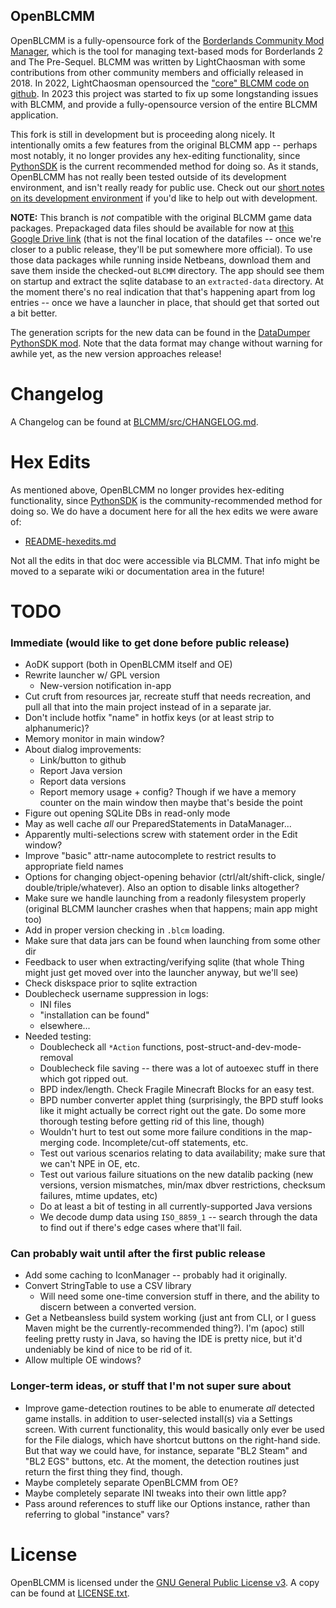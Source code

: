 OpenBLCMM
---------

OpenBLCMM is a fully-opensource fork of the
[Borderlands Community Mod Manager](https://borderlandsmodding.com/running-mods/#managing-text-based-mods-starting-blcmm),
which is the tool for managing text-based mods for Borderlands 2 and
The Pre-Sequel.  BLCMM was written by LightChaosman with some contributions
from other community members and officially released in 2018.  In 2022,
LightChaosman opensourced the ["core" BLCMM code on github](https://github.com/LightChaosman/blcmm).
In 2023 this project was started to fix up some longstanding issues
with BLCMM, and provide a fully-opensource version of the entire BLCMM
application.

This fork is still in development but is proceeding along nicely.  It
intentionally omits a few features from the original BLCMM app -- perhaps
most notably, it no longer provides any hex-editing functionality, since
[PythonSDK](https://borderlandsmodding.com/sdk-mods/) is the current
recommended method for doing so.  As it stands, OpenBLCMM has not really
been tested outside of its development environment, and isn't really ready
for public use.  Check out our [short notes on its development environment](README-developing.md)
if you'd like to help out with development.

**NOTE:** This branch is *not* compatible with the original BLCMM game data
packages.  Prepackaged data files should be available for now at [this Google
Drive link](https://drive.google.com/drive/folders/1ssqbAIGTm2xZvhQPizqnrlWsez9ba9Bw?usp=share_link)
(that is not the final location of the datafiles -- once we're closer to
a public release, they'll be put somewhere more official).  To use those data
packages while running inside Netbeans, download them and save them inside the
checked-out `BLCMM` directory.  The app should see them on startup and extract
the sqlite database to an `extracted-data` directory.  At the moment there's no
real indication that that's happening apart from log entries -- once we have a
launcher in place, that should get that sorted out a bit better.

The generation scripts for the new data can be found in the [DataDumper
PythonSDK mod](https://github.com/BLCM/DataDumper).  Note that the data
format may change without warning for awhile yet, as the new version
approaches release!

Changelog
=========

A Changelog can be found at [BLCMM/src/CHANGELOG.md](BLCMM/src/CHANGELOG.md).

Hex Edits
=========

As mentioned above, OpenBLCMM no longer provides hex-editing functionality,
since [PythonSDK](https://borderlandsmodding.com/sdk-mods/) is the
community-recommended method for doing so.  We do have a document here for
all the hex edits we were aware of:

* [README-hexedits.md](README-hexedits.md)

Not all the edits in that doc were accessible via BLCMM.  That info might be
moved to a separate wiki or documentation area in the future!

TODO
====

### Immediate (would like to get done before public release)

- AoDK support (both in OpenBLCMM itself and OE)
- Rewrite launcher w/ GPL version
  - New-version notification in-app
- Cut cruft from resources jar, recreate stuff that needs recreation, and
  pull all that into the main project instead of in a separate jar.
- Don't include hotfix "name" in hotfix keys (or at least strip to alphanumeric)?
- Memory monitor in main window?
- About dialog improvements:
  - Link/button to github
  - Report Java version
  - Report data versions
  - Report memory usage + config?  Though if we have a memory counter on
    the main window then maybe that's beside the point
- Figure out opening SQLite DBs in read-only mode
- May as well cache *all* our PreparedStatements in DataManager...
- Apparently multi-selections screw with statement order in the Edit window?
- Improve "basic" attr-name autocomplete to restrict results to appropriate
  field names
- Options for changing object-opening behavior (ctrl/alt/shift-click, single/
  double/triple/whatever).  Also an option to disable links altogether?
- Make sure we handle launching from a readonly filesystem properly
  (original BLCMM launcher crashes when that happens; main app might too)
- Add in proper version checking in `.blcm` loading.
- Make sure that data jars can be found when launching from some other dir
- Feedback to user when extracting/verifying sqlite (that whole Thing might
  just get moved over into the launcher anyway, but we'll see)
- Check diskspace prior to sqlite extraction
- Doublecheck username suppression in logs:
  - INI files
  - "installation can be found"
  - elsewhere...
- Needed testing:
  - Doublecheck all `*Action` functions, post-struct-and-dev-mode-removal
  - Doublecheck file saving -- there was a lot of autoexec stuff in there
    which got ripped out.
  - BPD index/length.  Check Fragile Minecraft Blocks for an easy test.
  - BPD number converter applet thing (surprisingly, the BPD stuff looks
    like it might actually be correct right out the gate.  Do some more
    thorough testing before getting rid of this line, though)
  - Wouldn't hurt to test out some more failure conditions in the map-merging
    code.  Incomplete/cut-off statements, etc.
  - Test out various scenarios relating to data availability; make sure that
    we can't NPE in OE, etc.
  - Test out various failure situations on the new datalib packing (new
    versions, version mismatches, min/max dbver restrictions, checksum failures,
    mtime updates, etc)
  - Do at least a bit of testing in all currently-supported Java versions
  - We decode dump data using `ISO_8859_1` -- search through the data to find
    out if there's edge cases where that'll fail.

### Can probably wait until after the first public release

- Add some caching to IconManager -- probably had it originally.
- Convert StringTable to use a CSV library
  - Will need some one-time conversion stuff in there, and the ability to
    discern between a converted version.
- Get a Netbeansless build system working (just ant from CLI, or I guess
  Maven might be the currently-recommended thing?).  I'm (apoc) still
  feeling pretty rusty in Java, so having the IDE is pretty nice, but
  it'd undeniably be kind of nice to be rid of it.
- Allow multiple OE windows?

### Longer-term ideas, or stuff that I'm not super sure about

- Improve game-detection routines to be able to enumerate *all* detected
  game installs. in addition to user-selected install(s) via a Settings
  screen.  With current functionality, this would basically only ever be
  used for the File dialogs, which have shortcut buttons on the right-hand
  side.  But that way we could have, for instance, separate "BL2 Steam"
  and "BL2 EGS" buttons, etc.  At the moment, the detection routines just
  return the first thing they find, though.
- Maybe completely separate OpenBLCMM from OE?
- Maybe completely separate INI tweaks into their own little app?
- Pass around references to stuff like our Options instance, rather than
  referring to global "instance" vars?

License
=======

OpenBLCMM is licensed under the [GNU General Public License v3](https://www.gnu.org/licenses/gpl-3.0.en.html).
A copy can be found at [LICENSE.txt](LICENSE.txt).

